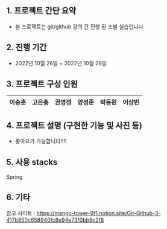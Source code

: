## 1. 프로젝트 간단 요약
- 본 프로젝트는 git/github 강의 간 진행 된 조별 실습입니다.


## 2. 진행 기간
- 2022년 10월 26일 ~ 2022년 10월 28일


## 3. 프로젝트 구성 인원
| 이승훈 | 고은총 | 권명정 | 양성준 | 박동원 | 이상빈 |
| - | - | - | - | - | - |

## 4. 프로젝트 설명 (구현한 기능 및 사진 등)

- 좋아요가 가능합니다!!!!



## 5. 사용 stacks
 Spring



## 6. 기타
참고 사이트 : https://mango-tower-9f1.notion.site/Git-Github-3-417b850c658940fc8e94e73f0bb9c2f8